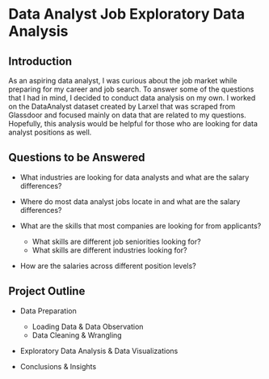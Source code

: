 # Data Analyst Job Exploratory Data Analysis

## Introduction
As an aspiring data analyst, I was curious about the job market while preparing for my career and job search. To answer some of the questions that I had in mind, I decided to conduct data analysis on my own. I worked on the DataAnalyst dataset created by Larxel that was scraped from Glassdoor and focused mainly on data that are related to my questions. Hopefully, this analysis would be helpful for those who are looking for data analyst positions as well.

## Questions to be Answered

* What industries are looking for data analysts and what are the salary differences?

* Where do most data analyst jobs locate in and what are the salary differences?

* What are the skills that most companies are looking for from applicants?

  - What skills are different job seniorities looking for?
  - What skills are different industries looking for?
* How are the salaries across different position levels?

## Project Outline

* Data Preparation
  - Loading Data & Data Observation
  - Data Cleaning & Wrangling
* Exploratory Data Analysis & Data Visualizations

* Conclusions & Insights
